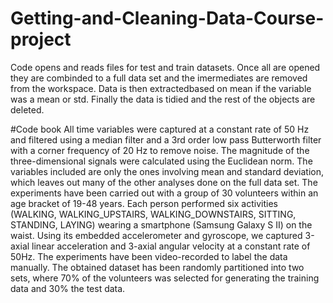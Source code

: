 # Getting-and-Cleaning-Data-Course-project
Code opens and reads files for test and train datasets.
Once all are opened they are combinded to a full data set and the imermediates are removed from the workspace.
Data is then extractedbased on mean if the variable was a mean or std.
Finally the data is tidied and the rest of the objects are deleted.

#Code book
All time variables were captured at a constant rate of 50 Hz and filtered using a median filter and a 3rd order low pass Butterworth filter with a corner frequency of 20 Hz to remove noise.
The magnitude of the three-dimensional signals were calculated using the Euclidean norm.
The variables included are only the ones involving mean and standard deviation, which leaves out many of the other analyses done on the full data set.
The experiments have been carried out with a group of 30 volunteers within an age bracket of 19-48 years. Each person performed six activities (WALKING, WALKING_UPSTAIRS, WALKING_DOWNSTAIRS, SITTING, STANDING, LAYING) wearing a smartphone (Samsung Galaxy S II) on the waist. Using its embedded accelerometer and gyroscope, we captured 3-axial linear acceleration and 3-axial angular velocity at a constant rate of 50Hz. The experiments have been video-recorded to label the data manually. The obtained dataset has been randomly partitioned into two sets, where 70% of the volunteers was selected for generating the training data and 30% the test data. 
